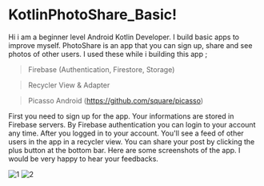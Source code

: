 # KotlinPhotoShare_Basic!

Hi i am a beginner level Android Kotlin Developer. I build basic apps to improve myself. 
PhotoShare is an app that you can sign up, share and see photos of other users. I used these while i building this app ;

> Firebase (Authentication, Firestore, Storage)

> Recycler View & Adapter

> Picasso Android (https://github.com/square/picasso)

First you need to sign up for the app. Your informations are stored in Firebase servers. By Firebase authentication you can login to your account any time.
After you logged in to your account. You'll see a feed of other users in the app in a recycler view. You can share your post by clicking the plus button at the bottom bar.
Here are some screenshots of the app. I would be very happy to hear your feedbacks.

![1](https://user-images.githubusercontent.com/28155889/192291876-a643df28-cec3-44c6-a42c-62efe8f5457d.jpg)
![2](https://user-images.githubusercontent.com/28155889/192291886-a9a4483f-81ac-4d9c-9dd2-b73ef5744691.jpg)
